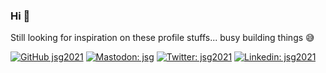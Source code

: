 ### Hi 👋

Still looking for inspiration on these profile stuffs... busy building things 😅

[![GitHub jsg2021](https://img.shields.io/github/followers/jsg2021?label=follow&style=social)](https://github.com/jsg2021)
[![Mastodon: jsg](https://img.shields.io/mastodon/follow/000478353?style=social)](https://mastodon.social/@jsg)
[![Twitter: jsg2021](https://img.shields.io/twitter/follow/jsg2021?style=social)](https://twitter.com/jsg2021)
[![Linkedin: jsg2021](https://img.shields.io/badge/jsg2021-blue?style=flat-square&logo=Linkedin&logoColor=white&link=https://www.linkedin.com/in/jsg2021/)](https://www.linkedin.com/in/jsg2021/)


<!--
**jsg2021/jsg2021** is a ✨ _special_ ✨ repository because its `README.md` (this file) appears on your GitHub profile.

Here are some ideas to get you started:

- 🔭 I’m currently working on ...
- 🌱 I’m currently learning ...
- 👯 I’m looking to collaborate on ...
- 🤔 I’m looking for help with ...
- 💬 Ask me about ...
- 📫 How to reach me: ...
- 😄 Pronouns: ...
- ⚡ Fun fact: ...
-->
